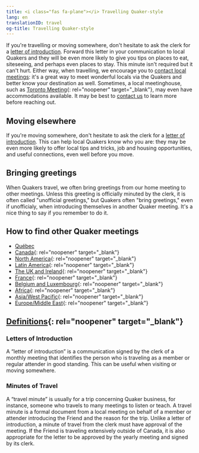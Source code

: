```yaml
---
title: <i class="fas fa-plane"></i> Travelling Quaker-style
lang: en
translationID: travel
og-title: Travelling Quaker-style
---
```

If you're travelling or moving somewhere, don't hesitate to ask the clerk for a [letter of introduction](#introduction). Forward this letter in your communication to local Quakers and they will be even more likely to give you tips on places to eat, siteseeing, and perhaps even places to stay. This minute isn't required but it can't hurt. Either way, when travelling, we encourage you to [contact local meetings](#contact): it's a great way to meet wonderful locals via the Quakers and better know your destination as well. Sometimes, a local meetinghouse, such as [Toronto Meeting](https://www.torontoquakers.org/){: rel="noopener" target="_blank"}, may even have accommodations available. It may be best to [contact us](/contact) to learn more before reaching out.

## Moving elsewhere

If you're moving somewhere, don't hesitate to ask the clerk for a [letter of introduction](#introduction). This can help local Quakers know who you are: they may be even more likely to offer local tips and tricks, job and housing opportunities, and useful connections, even well before you move.

## Bringing greetings

When Quakers travel, we often bring greetings from our home meeting to other meetings. Unless this greeting is officially minuted by the clerk, it is often called "unofficial greetings," but Quakers often "bring greetings," even if unofficialy, when introducing themselves in another Quaker meeting. It's a nice thing to say if you remember to do it.

## How to find other Quaker meetings <span class="stanchor"><a name="contact"> </a></span>

* [Québec](/home#-where-we-meet)
* [Canada](https://quaker.ca/who-we-are/find-a-meeting/){: rel="noopener" target="_blank"}
* [North America](https://www.fgcquaker.org/connect/quaker-finder){: rel="noopener" target="_blank"}
* [Latin America](http://fwccamericas.org/find_friends/index.shtml){: rel="noopener" target="_blank"}
* [The UK and Ireland](http://www.quaker.org.uk/organisation-details){: rel="noopener" target="_blank"}
* [France](https://www.quakersenfrance.org/){: rel="noopener" target="_blank"}
* [Belgium and Luxembourg](https://quakers-belux.org/meetings-for-worship-where-and-when/){: rel="noopener" target="_blank"}
* [Africa](http://fwccafrica.org/){: rel="noopener" target="_blank"}
* [Asia/West Pacific](http://fwccawps.org/){: rel="noopener" target="_blank"}
* [Europe/Middle East](http://www.fwccemes.org/fam/){: rel="noopener" target="_blank"}

## [Definitions](https://www.fgcquaker.org/resources/explanation-letters-introduction-travel-minutes-and-endorsements){: rel="noopener" target="_blank"}
### Letters of Introduction <span class="stanchor"><a name="introduction"> </a></span>

A “letter of introduction” is a communication signed by the clerk of a monthly meeting that identifies the person who is traveling as a member or regular attender in good standing. This can be useful when visiting or moving somewhere.
### Minutes of Travel <span class="stanchor"><a name="travel"> </a></span>

A “travel minute” is usually for a trip concerning Quaker business, for instance, someone who travels to many meetings to listen or teach. A travel minute is a formal document from a local meeting on behalf of a member or attender introducing the Friend and the reason for the trip. Unlike a letter of introduction, a minute of travel from the clerk must have approval of the meeting. If the Friend is traveling extensively outside of Canada, it is also appropriate for the letter to be approved by the yearly meeting and signed by its clerk.
